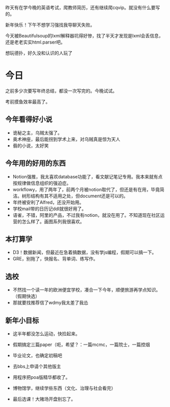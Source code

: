 昨天有在学今晚的英语考试，爬教师简历，还有继续爬cqvip。就没有什么要写的。

新年快乐！下午不想学习强找我导聊天失败。

今天被Beautifulsoup的lxml解释器坑得好惨，找了半天才发现是lxml会丢信息，还是老老实实html.parser吧。

想玩德扑，好久没和认识的人玩了

# 今日

之前多少次要写年终总结，都没一次写完的。今晚试试。

考前摸鱼效率最高了。

## 今年看得好小说
- 诡秘之主，乌贼太强了。
- 奥术神座，最后能拐到学术上来，对乌贼真是惊为天人
- 翡的小说，太好笑


## 今年用的好用的东西

- Notion强推，我太喜欢database功能了，看文献记笔记专用。我本来就有点按规律做信息组织的强迫症。
- workflowy，用了两年了，前两个月被notion取代了，但还是有在用，毕竟简洁。树形结构有其不适用之处，但document还是可以的。
- 年终被安利了Alfred，还没开始用。
- 学校mail带的日历记ddl就很好用了。
- 语雀，不错，阿里的产品，不过我有notion，就没在用了。不知道现在社区运营的怎么样了。画图系列我很喜欢。

## 本打算学

- D3！数据新闻，但最近在急着搞数据，没有学js编程，假期可以搞一下。
- GRE，别拖了，快报名、背单词、练写作。

## 选校

- 不然找一个读一年的欧洲便宜学校，凑合一下今年，顺便旅游再学点知识。（假期快选）
- 那就要找推荐信了wdmy我太差了我怂

## 新年小目标

- 这半年都没怎么运动，快捡起来。
- 假期搞定三篇paper（呃，希望？：一篇mcmc，一篇院士，一篇控烟
- 毕业论文，也确定初稿吧
- 去bbs上申请个其他版主
- 用程序把poa版精华都收了。
- 博物馆学，继续学些东西（文化、治理与社会看完）

- 最后选课！大赌场开盘别忘了。
